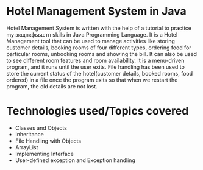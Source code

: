 # Hotel Management System in Java
Hotel Management System is written with the help of a tutorial to practice my зкщпкфььштп skills in Java Programming Language. It is a Hotel Management tool that can be used to manage activities like storing customer details, booking rooms of four different types, ordering food for particular rooms, unbooking rooms and showing the bill. It can also be used to see different room features and room availability. It is a menu-driven program, and it runs until the user exits. File handling has been used to store the current status of the hotel(customer details, booked rooms, food ordered) in a file once the program exits so that when we restart the program, the old details are not lost. 

# Technologies used/Topics covered
- Classes and Objects
- Inheritance
- File Handling with Objects
- ArrayList
- Implementing Interface
- User-defined exception and Exception handling
